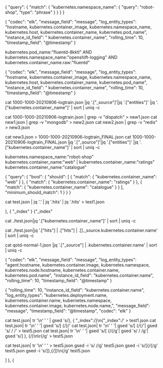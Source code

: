 
{
  "query": {
    "match": {
      "kubernetes.namespace_name": {
        "query": "robot-shop",
        "type": "phrase"
      }
    }
  }
}


{
  "codec": "elk",
  "message_field": "message",
  "log_entity_types": "hostname, kubernetes.container_image, kubernetes.namespace_name, kubernetes.host,  kubernetes.container_name, kubernetes.pod_name",
  "instance_id_field": " kubernetes.container_name",
  "rolling_time": 10,
  "timestamp_field": "@timestamp"
}







kubernetes.pod_name:"fluentd-8kktl" AND kubernetes.namespace_name:"openshift-logging" AND kubernetes.container_name.raw:"fluentd"



{
  "codec": "elk",
  "message_field": "message",
  "log_entity_types": "hostname, kubernetes.container_image, kubernetes.namespace_name, kubernetes.host,  kubernetes.container_name, kubernetes.pod_name",
  "instance_id_field": " kubernetes.container_name",
  "rolling_time": 10,
  "timestamp_field": "@timestamp"
}



cat 1000-1000-20210906-logtrain.json |jq '.["_source"]'|jq '.["entities"]' |jq '.["kubernetes.container_name"]' | sort | uniq -c


cat 1000-1000-20210906-logtrain.json | grep -v "dispatch" > new1.json
cat new1.json | grep -v "mongodb" > new2.json
cat new2.json | grep -v "redis" > new3.json

cat new3.json > 1000-1000-20210906-logtrain_FINAL.json
cat 1000-1000-20210906-logtrain_FINAL.json |jq '.["_source"]'|jq '.["entities"]' |jq '.["kubernetes.container_name"]' | sort | uniq -c




kubernetes.namespace_name:"robot-shop"
kubernetes.container_name:"web" | kubernetes.container_name:"ratings" kubernetes.container_name:"catalogue"



{
  "query": {
    "bool": {
      "should": [
        {
          "match": {
            "kubernetes.container_name": "web"
          }
        },
        {
          "match": {
            "kubernetes.container_name": "ratings"
          }
        },
        {
          "match": {
            "kubernetes.container_name": "catalogue"
          }
        }
      ],
      "minimum_should_match": 1
    }
  }
}










































cat test.json | jq '.' | jq '.hits' | jq '.hits' > test1.json

},   {     "_index"
}
{"_index"

cat ./test.json|jq '.["kubernetes.container_name"]' | sort | uniq -c

cat ./test.json|jq '.["hits"] | .["hits"] | .[]._source.kubernetes.container.name' | sort | uniq -c


cat qotd-normal-1.json |jq '.["_source"] | .kubernetes.container.name' | sort | uniq -c

{
  "codec": "elk",
  "message_field": "message",
  "log_entity_types": "agent.hostname, kubernetes.container.image, kubernetes.namespace, kubernetes.node.hostname, kubernetes.container.name, kubernetes.pod.name",
  "instance_id_field": "kubernetes.container.name",
  "rolling_time": 10,
  "timestamp_field": "@timestamp"
}


{
  "rolling_time": 10,
  "instance_id_field": "kubernetes.container.name",
  "log_entity_types": "kubernetes.deployment.name, kubernetes.container.name, kubernetes.namespace, kubernetes.container.image, kubernetes.node.name,",
  "message_field": "message",
  "timestamp_field": "@timestamp",
  "codec": "elk"
}

cat test.json| tr '\n' ' ' | gsed 's/},   {     "_index":/}\n{"_index":/' > test1.json
cat test.json| tr '\n' ' '| gsed 's/\[  {/}/'
cat test.json| tr '\n' ' '| gsed 's/\[   {/{/'| gsed 's/  / /' > test5.json
cat test.json| tr '\n' ' '| gsed 's/\[   {/{/g'| gsed 's/  / /g'| gsed 's/]   },   {/}\n\r{/g' > test5.json

cat test.json| tr '\n' ' ' > test5.json
gsed -i 's/ //g' test5.json
gsed -i 's/\[{/{/g' test5.json
gsed -i 's/]},{/\]}\n\{/g' test5.json






]   },   {